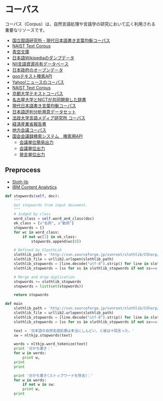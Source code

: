 # コーパス

コーパス（Corpus）は、自然言語処理や言語学の研究において広く利用される重要なリソースです。

- [国立国語研究所 - 現代日本語書き言葉均衡コーパス](http://www.kotonoha.gr.jp/)
- [NAIST Text Corpus](https://sites.google.com/site/naisttextcorpus/)
- [青空文庫](https://www.aozora.gr.jp/)
- [日本語Wikipediaのダンプデータ](https://dumps.wikimedia.org/jawiki/)
- [NII言語資源共有データベース](https://cl.nii.ac.jp/)
- [日本政府のオープンデータ](https://www.data.go.jp/)
- [gooテキスト検索API](https://labs.goo.ne.jp/api/jp/search/)
- [Yahoo!ニュースのコーパス](https://developer.yahoo.co.jp/webapi/jlp/nlp/v1/parse.html)
- [NAIST Text Corpus](https://sites.google.com/site/naisttextcorpus/)
- [京都大学テキストコーパス](https://nlp.ist.i.kyoto-u.ac.jp/index.php?KNBC)
- [名古屋大学とNICTが共同開発した辞書](http://www.cl.ecei.tohoku.ac.jp/resources/sent_lex/)
- [現代日本語書き言葉均衡コーパス](https://pj.ninjal.ac.jp/corpus_center/bccwj/)
- [日本語評判分析用意データセット](https://www.rondhuit.com/download.html#ldcc)
- [法政大学言語メディア研究所 コーパス](https://nlp.flib.hosei.ac.jp/)
- [経済産業省報告書](http://www.kyowa-u.ac.jp/laboratory/pdf/ronso18_136.pdf)
- [地方会議コーパス](http://local-politics.jp/)
- [国会会議録検索システム　検索用API](https://kokkai.ndl.go.jp/api.html)
    - [会議単位簡易出力](https://kokkai.ndl.go.jp/api/meeting_list?)
    - [会議単位出力](https://kokkai.ndl.go.jp/api/meeting)
    - [発言単位出力](https://kokkai.ndl.go.jp/api/speech?)

## Preprocess
- [Sloth lib](http://svn.sourceforge.jp/svnroot/slothlib/CSharp/Version1/SlothLib/NLP/Filter/StopWord/word/Japanese.txt)
- [IBM Content Analytics](https://www.ibm.com/docs/ja/wca/3.5.0?topic=dictionaries-creating-xml-file-stop-words)

```py
def stopwords(self, doc):
    """
    Get stopwords from input document.
    """
    # Judged by class
    word_class = self.word_and_class(doc)        
    ok_class = [u"名詞", u"動詞"]
    stopwords = []
    for wc in word_class:
        if not wc[1] in ok_class:
            stopwords.append(wc[0])

    # Defined by SlpothLib
    slothlib_path = 'http://svn.sourceforge.jp/svnroot/slothlib/CSharp/Version1/SlothLib/NLP/Filter/StopWord/word/Japanese.txt'
    slothlib_file = urllib2.urlopen(slothlib_path)
    slothlib_stopwords = [line.decode("utf-8").strip() for line in slothlib_file]
    slothlib_stopwords = [ss for ss in slothlib_stopwords if not ss==u'']

    # Merge and drop duplication
    stopwords += slothlib_stopwords
    stopwords = list(set(stopwords))

    return stopwords

def main
    slothlib_path = 'http://svn.sourceforge.jp/svnroot/slothlib/CSharp/Version1/SlothLib/NLP/Filter/StopWord/word/Japanese.txt'
    slothlib_file = urllib2.urlopen(slothlib_path)
    slothlib_stopwords = [line.decode("utf-8").strip() for line in slothlib_file]
    slothlib_stopwords = [ss for ss in slothlib_stopwords if not ss==u'']

    text = '日本語の自然言語処理は本当にしんどい、と彼は十回言った。'
    sw = nltkjp.stopwords(text)

    words = nltkjp.word_tokenize(text)
    print '分かち書き：'
    for w in words:
        print w,
    print
    print

    print '分かち書き(ストップワードを除去)：'
    for w in words:
        if not w in sw:
        print w,
    print

```